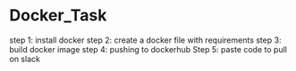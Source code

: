 # Docker_Task

step 1: install docker
step 2: create a docker file with requirements 
step 3: build docker image 
step 4: pushing to dockerhub 
Step 5: paste code to pull on slack 
